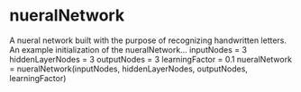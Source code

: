 # nueralNetwork
A nueral network built with the purpose of recognizing handwritten letters.
An example initialization of the nueralNetwork...
inputNodes = 3
hiddenLayerNodes = 3
outputNodes = 3
learningFactor = 0.1
nueralNetwork = nueralNetwork(inputNodes, hiddenLayerNodes, outputNodes, learningFactor)
